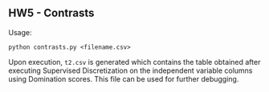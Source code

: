 
## HW5 - Contrasts

Usage:

`python contrasts.py <filename.csv>`


Upon execution, `t2.csv` is generated which contains the table obtained after executing Supervised Discretization on the independent variable columns using Domination scores. This file can be used for further debugging.


<br><br><br><br>
